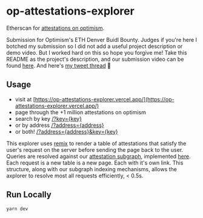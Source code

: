 # op-attestations-explorer

Etherscan for [attestations on optimism](https://community.optimism.io/docs/governance/attestation-station/).

Submission for Optimism's ETH Denver Buidl Bounty. Judges if you're here I botched my submission so I did not add a useful project description or demo video. But I worked hard on this so hope you forgive me!
Take this README as the project's description, and our submission video can be found [here](https://www.youtube.com/watch?v=TPIwJ0a_k0k). And here's [my tweet thread](https://twitter.com/_khalliday/status/1632494132366045185) 😬

## Usage

- visit at [https://op-attestations-explorer.vercel.app/](https://op-attestations-explorer.vercel.app/)
- page through the +1 million attestations on optimism
- search by key [/?key={key}](https://op-attestations-explorer.vercel.app/?key=0x466c6970736964655f757365725f73636f72696e670000000000000000000000)
- or by address [/?address={address}](https://op-attestations-explorer.vercel.app/?address=0xd34a8775d06d41b36054d59ef2d09a79b7aa1fa2)
- or both! [/?address={address}&key={key}](https://op-attestations-explorer.vercel.app/?address=0xd34a8775d06d41b36054d59ef2d09a79b7aa1fa2&key=0x617667506f73744c696b65735477697474657200000000000000000000000000)


This explorer uses [remix](https://remix.run/) to render a table of attestations that satisfy the user's request on the server before sending the page back to the user.
Queries are resolved against our [attestation subgraph](https://api.thegraph.com/subgraphs/name/kevinhalliday/op-attestations), implemented [here](https://github.com/kevinhalliday/op-attestations-subgraph).
Each request is a new table is a new page. Each with it's own link.
This structure, along with our subgraph indexing mechanisms, allows the axplorer to resolve most all requests efficiently, < 0.5s.

## Run Locally

```
yarn dev
```
